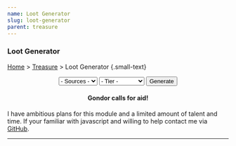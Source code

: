 ```yaml
---
name: Loot Generator
slug: loot-generator
parent: treasure
---
```

### Loot Generator
[Home](dm-operations-center) > [Treasure](treasure-menu) > Loot Generator {.small-text}

<div style="margin-bottom:15px; text-align:center;">
    <select id="selectType">
        <option value="">- Sources -</option>
        <option value="backpack">Backpack</option>
        <option value="barrel">Barrel</option>
        <option value="crate">Crate</option>
        <option value="desk">Desk</option>
        <option value="pocket">Pocket</option>
    </select>
    <select id="selectTier">
        <option value="">- Tier -</option>
        <option value="tier1">Tier 1 (1-4)</option>
        <option value="tier2">Tier 2 (5-10)</option>
        <option value="tier3">Tier 3 (11-17)</option>
        <option value="tier4">Tier 4 (17-20)</option>
    </select>
    <button id="buttonGenerateTreasure" onclick="generateTreasure()"> 
        Generate 
    </button> 
</div>
<div class="result">
    <h4 align="center">Gondor calls for aid!</h4>
    <p>I have ambitious plans for this module and a limited amount of talent and time. If your familiar with javascript and willing to help contact me via <a href="https://github.com/MrFarland">GitHub</a>.</p>
</div>
<hr/>